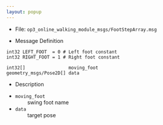 ```yaml
---
layout: popup
---
```


- File: `op3_online_walking_module_msgs/FootStepArray.msg`

- Message Definition
 ```
 int32 LEFT_FOOT  = 0 # Left foot constant
 int32 RIGHT_FOOT = 1 # Right foot constant

 int32[]                moving_foot
 geometry_msgs/Pose2D[] data

 ```

- Description

* `moving_foot`   
&emsp;&emsp; swing foot name      
* `data`    
&emsp;&emsp; target pose   
